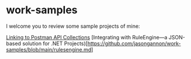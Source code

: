 # work-samples

I welcome you to review some sample projects of mine:

[Linking to Postman API Collections](https://github.com/jasongannon/work-samples/blob/main/linking-to-postman.md)
[Integrating with RuleEngine—a JSON-based solution for .NET Projects)[https://github.com/jasongannon/work-samples/blob/main/rulesengine.md]
